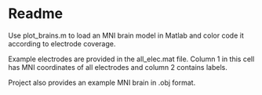 # Readme
 
Use plot_brains.m to load an MNI brain model in Matlab and color code it according to electrode coverage.

Example electrodes are provided in the all_elec.mat file. Column 1 in this cell has MNI coordinates of all electrodes and column 2 contains labels. 

Project also provides an example MNI brain in .obj format. 


